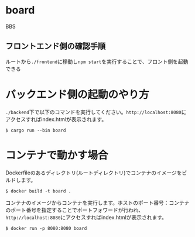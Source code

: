 # board
BBS


## フロントエンド側の確認手順
ルートから`./frontend`に移動し`npm start`を実行することで、フロント側を起動できる


# バックエンド側の起動のやり方

`./backend`下で以下のコマンドを実行してください。`http://localhost:8080`にアクセスすればindex.htmlが表示されます。

```
$ cargo run --bin board
```


# コンテナで動かす場合

Dockerfileのあるディレクトリ(ルートディレクトリ)でコンテナのイメージをビルドします。

```
$ docker build -t board .
```

コンテナのイメージからコンテナを実行します。ホストのポート番号：コンテナのポート番号を指定することでポートフォワードが行われ、`http://localhost:8080`にアクセスすればindex.htmlが表示されます。

```
$ docker run -p 8080:8080 board
```
